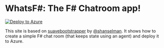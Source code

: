 # WhatsF#: The F# Chatroom app!

[![Deploy to Azure](http://azuredeploy.net/deploybutton.png)](https://azuredeploy.net/)

This site is based on [suavebootstrapper](https://github.com/shanselman/suavebootstrapper) by
[@shanselman](http://github.com/shanselman). It shows how to create a simple F# chat room
(that keeps state using an agent) and deploy it to Azure.
